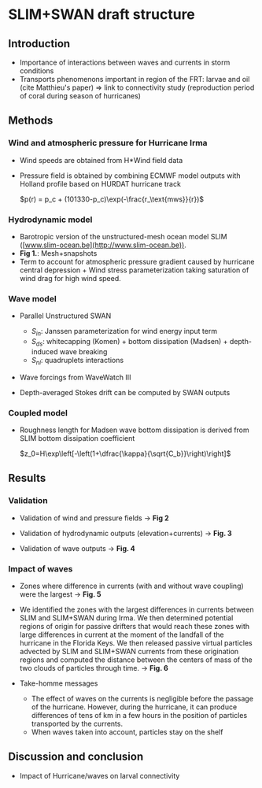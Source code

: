 # SLIM+SWAN draft structure

## Introduction

* Importance of interactions between waves and currents in storm conditions
* Transports phenomenons important in region of the FRT: larvae and oil (cite Matthieu's paper) &rArr; link to connectivity study (reproduction period of coral during season of hurricanes)

## Methods

### Wind and atmospheric pressure for Hurricane Irma

- Wind speeds are obtained from H*Wind field data

- Pressure field is obtained by combining ECMWF model outputs with Holland profile based on HURDAT hurricane track

  $p(r) = p_c + (101330-p_c)\exp(-\frac{r_\text{mws}}{r})$

### Hydrodynamic model

* Barotropic version of the unstructured-mesh ocean model SLIM ([www.slim-ocean.be](http://www.slim-ocean.be)). 
* **Fig 1.**: Mesh+snapshots
* Term to account for atmospheric pressure gradient caused by hurricane central depression + Wind stress parameterization taking saturation of wind drag for high wind speed. 

### Wave model

- Parallel Unstructured SWAN
  - $S_{in}$: Janssen parameterization for wind energy input term
  - $S_{ds}$: whitecapping (Komen) + bottom dissipation (Madsen) + depth-induced wave breaking
  -  $S_{nl}$: quadruplets interactions

- Wave forcings from WaveWatch III
- Depth-averaged Stokes drift can be computed by SWAN outputs

### Coupled model

- Roughness length for Madsen wave bottom dissipation is derived from SLIM bottom dissipation coefficient

  $z_0=H\exp\left[-\left(1+\dfrac{\kappa}{\sqrt{C_b}}\right)\right]$

## Results

### Validation

* Validation of wind and pressure fields &rarr; **Fig 2**

* Validation of hydrodynamic outputs (elevation+currents) &rarr; **Fig. 3**

* Validation of wave outputs &rarr; **Fig. 4**

### Impact of waves

* Zones where difference in currents (with and without wave coupling) were the largest &rarr; **Fig. 5**

* We identified the zones with the largest differences in currents between SLIM and SLIM+SWAN during Irma. We then determined potential regions of origin for passive drifters that would reach these zones with large differences in current at the moment of the landfall of the hurricane in the Florida Keys. We then released passive virtual particles advected by SLIM and SLIM+SWAN currents from these origination regions and computed the distance between the centers of mass of the two clouds of particles through time. &rarr; **Fig. 6**

* Take-homme messages
  * The effect of waves on the currents is negligible before the passage of the hurricane. However, during the hurricane, it can produce differences of tens of km in a few hours in the position of particles transported by the currents.
  * When waves taken into account, particles stay on the shelf


## Discussion and conclusion

* Impact of Hurricane/waves on larval connectivity